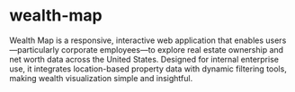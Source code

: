 # wealth-map
Wealth Map is a responsive, interactive web application that enables users—particularly corporate employees—to explore real estate ownership and net worth data across the United States. Designed for internal enterprise use, it integrates location-based property data with dynamic filtering tools, making wealth visualization simple and insightful.
